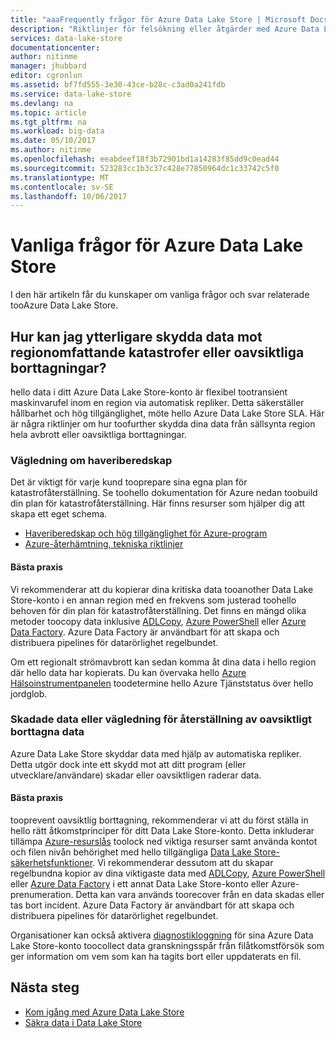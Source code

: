 ```yaml
---
title: "aaaFrequently frågor för Azure Data Lake Store | Microsoft Docs"
description: "Riktlinjer för felsökning eller åtgärder med Azure Data Lake Store"
services: data-lake-store
documentationcenter: 
author: nitinme
manager: jhubbard
editor: cgronlun
ms.assetid: bf7fd555-3e30-43ce-b28c-c3ad0a241fdb
ms.service: data-lake-store
ms.devlang: na
ms.topic: article
ms.tgt_pltfrm: na
ms.workload: big-data
ms.date: 05/10/2017
ms.author: nitinme
ms.openlocfilehash: eeabdeef18f3b72901bd1a14283f85dd9c0ead44
ms.sourcegitcommit: 523283cc1b3c37c428e77850964dc1c33742c5f0
ms.translationtype: MT
ms.contentlocale: sv-SE
ms.lasthandoff: 10/06/2017
---
```

# <a name="frequently-asked-questions-for-azure-data-lake-store"></a>Vanliga frågor för Azure Data Lake Store
I den här artikeln får du kunskaper om vanliga frågor och svar relaterade tooAzure Data Lake Store.

## <a name="how-can-i-further-protect-my-data-from-region-wide-disasters-or-accidental-deletions"></a>Hur kan jag ytterligare skydda data mot regionomfattande katastrofer eller oavsiktliga borttagningar?
hello data i ditt Azure Data Lake Store-konto är flexibel tootransient maskinvarufel inom en region via automatisk repliker. Detta säkerställer hållbarhet och hög tillgänglighet, möte hello Azure Data Lake Store SLA. Här är några riktlinjer om hur toofurther skydda dina data från sällsynta region hela avbrott eller oavsiktliga borttagningar.

### <a name="disaster-recovery-guidance"></a>Vägledning om haveriberedskap
Det är viktigt för varje kund tooprepare sina egna plan för katastrofåterställning. Se toohello dokumentation för Azure nedan toobuild din plan för katastrofåterställning. Här finns resurser som hjälper dig att skapa ett eget schema.

* [Haveriberedskap och hög tillgänglighet för Azure-program](../resiliency/resiliency-disaster-recovery-high-availability-azure-applications.md)
* [Azure-återhämtning, tekniska riktlinjer](../resiliency/resiliency-technical-guidance.md)

#### <a name="best-practices"></a>Bästa praxis
Vi rekommenderar att du kopierar dina kritiska data tooanother Data Lake Store-konto i en annan region med en frekvens som justerad toohello behoven för din plan för katastrofåterställning. Det finns en mängd olika metoder toocopy data inklusive [ADLCopy](data-lake-store-copy-data-azure-storage-blob.md), [Azure PowerShell](data-lake-store-get-started-powershell.md) eller [Azure Data Factory](../data-factory/data-factory-azure-datalake-connector.md). Azure Data Factory är användbart för att skapa och distribuera pipelines för datarörlighet regelbundet.

Om ett regionalt strömavbrott kan sedan komma åt dina data i hello region där hello data har kopierats. Du kan övervaka hello [Azure Hälsoinstrumentpanelen](https://azure.microsoft.com/status/) toodetermine hello Azure Tjänststatus över hello jordglob.

### <a name="data-corruption-or-accidental-deletion-recovery-guidance"></a>Skadade data eller vägledning för återställning av oavsiktligt borttagna data
Azure Data Lake Store skyddar data med hjälp av automatiska repliker. Detta utgör dock inte ett skydd mot att ditt program (eller utvecklare/användare) skadar eller oavsiktligen raderar data.

#### <a name="best-practices"></a>Bästa praxis
tooprevent oavsiktlig borttagning, rekommenderar vi att du först ställa in hello rätt åtkomstprinciper för ditt Data Lake Store-konto.  Detta inkluderar tillämpa [Azure-resurslås](../azure-resource-manager/resource-group-lock-resources.md) toolock ned viktiga resurser samt använda kontot och filen nivån behörighet med hello tillgängliga [Data Lake Store-säkerhetsfunktioner](data-lake-store-security-overview.md). Vi rekommenderar dessutom att du skapar regelbundna kopior av dina viktigaste data med [ADLCopy](data-lake-store-copy-data-azure-storage-blob.md), [Azure PowerShell](data-lake-store-get-started-powershell.md) eller [Azure Data Factory](../data-factory/data-factory-azure-datalake-connector.md) i ett annat Data Lake Store-konto eller Azure-prenumeration.  Detta kan vara används toorecover från en data skadas eller tas bort incident. Azure Data Factory är användbart för att skapa och distribuera pipelines för datarörlighet regelbundet.

Organisationer kan också aktivera [diagnostikloggning](data-lake-store-diagnostic-logs.md) för sina Azure Data Lake Store-konto toocollect data granskningsspår från filåtkomstförsök som ger information om vem som kan ha tagits bort eller uppdaterats en fil.

## <a name="next-steps"></a>Nästa steg
* [Kom igång med Azure Data Lake Store](data-lake-store-get-started-portal.md)
* [Säkra data i Data Lake Store](data-lake-store-secure-data.md)

